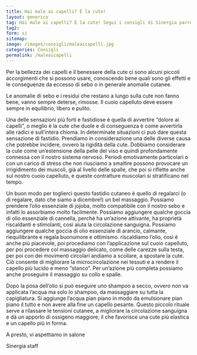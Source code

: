 ```yaml
---
title: Hai male ai capelli? È la cute!
layout: generico
tag: Hai male ai capelli? È la cute! Segui i consigli di Sinergia parrucchieri a Gonars.
tag2:
form: si
sitemap:
image: /images/consigli/maleaicapelli.jpg
categories: Consigli
permalink: /maleaicapelli
---
```


Per la bellezza dei capelli e il benessere della cute ci sono alcuni piccoli accorgimenti che si possono usare, conoscendo bene quali sono gli effetti e le conseguenze da eccesso di sebo o in generale anomalie cutanee.

Le anomalie di sebo e i residui che restano a lungo sulla cute non fanno bene, vanno sempre deterse, rimosse. Il cuoio capelluto deve essere sempre in equilibrio, libero e pulito.

Una delle sensazioni più forti e fastidiose è quella di avvertire “dolore ai capelli”, o meglio è la cute che duole e di conseguenza è come avvertirla alle radici e sull’intera chioma. In determinate situazioni ci può dare questa sensazione di fastidio. 
Prendiamo in considerazione una delle diverse causa che potrebbe incidere, ovvero la rigidità della cute. Dobbiamo considerare la cute come un’estensione della pelle del viso e quindi profondamente connessa con il nostro sistema nervoso. Periodi emotivamente particolari o con un carico di stress che non riusciamo a smaltire possono provocare un irrigidimento dei muscoli, già al livello delle spalle, che poi si riflette anche sul nostro cuoio capelluto, e queste contratture muscolari si stratificano nel tempo. 

Un buon modo per toglierci questo fastidio cutaneo è quello di regalarci (o di regalare, dato che siamo a dicembre!) un bel massaggio. Possiamo prendere l’olio essenziale di jojoba, molto compatibile con il nostro sebo e infatti lo assorbiamo molto facilmente. Possiamo aggiungere qualche goccia di olio essenziale di cannella, perché ha un’azione attivante, ha proprietà riscaldanti e stimolanti, così aiuta la circolazione sanguigna. Possiamo aggiungere qualche goccia di olio essenziale di arancio, calmante, riequilibrante e regala buonumore e ottimismo. riscaldiamo l’olio, così è anche più piacevole, poi procediamo con l’applicazione sul cuoio capelluto, per poi procedere col massaggio delicato, come delle carezze sulla testa, per poi con dei movimenti circolari andiamo a scollare, a spostare la cute. Ciò consente di migliorare la microcircolazione nei tessuti e a rendere il capello più lucido e meno “stanco”. Per un’azione più completa possiamo anche proseguire il massaggio su collo e spalle.

Dopo la posa dell’olio si può eseguire uno shampoo a secco, ovvero non va applicata l’acqua ma solo lo shampoo, da massaggiare su tutta la capigliatura. Si aggiunge l’acqua pian piano in modo da emulsionare pian piano il tutto e non avere alla fine un capello pesante. Questo piccolo rituale serve a rilassare le tensioni cutanee, a migliorare la circolazione sanguigna e dà un apporto di ossigeno maggiore, il che favorisce una cute più elastica e un capello più in forma.

A presto, vi aspettiamo in salone

Sinergia staff
